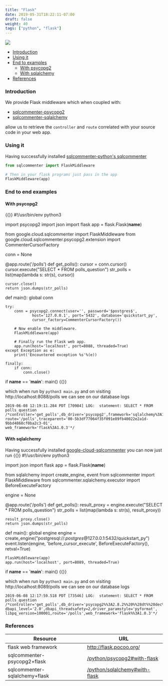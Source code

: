 ```yaml
---
title: "Flask"
date: 2019-05-31T18:22:11-07:00
draft: false
weight: 40
tags: ["python", "flask"]
---
```


![](/images/flask-logo.png)

- [Introduction](#introduction)
- [Using it](#using-it)
- [End to examples](#end-to-end-examples)
    - [With psycopg2](#with-psycopg2)
    - [With sqlalchemy](#with-sqlalchemy)
- [References](#references)

### Introduction

We provide Flask middleware which when coupled with:

* [sqlcommenter-psycopg2](/python/psycopg2)
* [sqlcommenter-sqlalchemy](/python/sqlalchemy)

allow us to retrieve the `controller` and `route` correlated with your source code in your web app.

### Using it

Having successfully installed [sqlcommenter-python's sqlcommenter](/python#install)

```python
from sqlcommenter import FlaskMiddleware

# Then in your flask programs just pass in the app
FlaskMiddleware(app)
```

### End to end examples
#### With psycopg2
{{<highlight python>}}
#!/usr/bin/env python3

import psycopg2
import json
import flask
app = flask.Flask(__name__)

from google.cloud.sqlcommenter import FlaskMiddleware
from google.cloud.sqlcommenter.psycopg2.extension import CommenterCursorFactory

conn = None

@app.route('/polls')
def get_polls():
    cursor = conn.cursor()
    cursor.execute("SELECT * FROM polls_question")
    str_polls = list(map(lambda s: str(s), cursor))

    cursor.close()
    return json.dumps(str_polls)

def main():
    global conn

    try:
        conn = psycopg2.connect(user='', password='$postgres$',
                host='127.0.0.1', port='5432', database='quickstart_py',
                cursor_factory=CommenterCursorFactory())

        # Now enable the middleware.
        FlaskMiddleware(app)

        # Finally run the Flask web app.
        app.run(host='localhost', port=8088, threaded=True)
    except Exception as e:
        print('Encountered exception %s'%(e))

    finally:
        if conn:
            conn.close()


if __name__ == '__main__':
    main()
{{</highlight>}}

which when run by `python3 main.py` and on visiting http://localhost:8088/polls we can see on our database logs

```shell
2019-06-08 12:19:11.284 PDT [70984] LOG:  statement: SELECT * FROM polls_question
/*controller='get_polls',db_driver='psycopg2',framework='sqlalchemy%3A1.3.4',
route='/polls',traceparent='00-5b3df77064f35f091e89fb40022e2a1d-9bbd4868cf0ba2c3-01',
web_framework='flask%3A1.0.3'*/
```

#### With sqlalchemy

Having successfully installed [google-cloud-sqlcommenter](/python/sqlalchemy) you can now just run
{{<highlight python>}}
#!/usr/bin/env python3

import json
import flask
app = flask.Flask(__name__)

from sqlalchemy import create_engine, event
from sqlcommenter import FlaskMiddleware
from sqlcommenter.sqlalchemy.executor import BeforeExecuteFactory

engine = None

@app.route('/polls')
def get_polls():
    result_proxy = engine.execute("SELECT * FROM polls_question")
    str_polls = list(map(lambda s: str(s), result_proxy))

    result_proxy.close()
    return json.dumps(str_polls)

def main():
    global engine
    engine = create_engine("postgresql://:$postgres$@127.0.0.1:5432/quickstart_py")
    event.listen(engine, 'before_cursor_execute', BeforeExecuteFactory(), retval=True)

    FlaskMiddleware(app)
    app.run(host='localhost', port=8089, threaded=True)

if __name__ == '__main__':
    main()
{{</highlight>}}

which when run by `python3 main.py` and on visiting http://localhost:8089/polls we can see on our database logs

```shell
2019-06-08 12:17:59.518 PDT [73546] LOG:  statement: SELECT * FROM polls_question
/*controller='get_polls',db_driver='psycopg2%%3A2.8.2%%20%%28dt%%20dec%%20pq3%%20ext%%20lo64%%29',
dbapi_level='2.0',dbapi_threadsafety=2,driver_paramstyle='pyformat',
libpq_version=100001,route='/polls',web_framework='flask%%3A1.0.3'*/
```

### References

Resource|URL
---|---
flask web framework|http://flask.pocoo.org/
sqlcommenter-psycopg2+flask|[/python/psycopg2#with-flask](/python/psycopg2#with-flask)
sqlcommenter-sqlalchemy+flask|[/python/sqlalchemy#with-flask](/python/sqlalchemy#with-flask)

